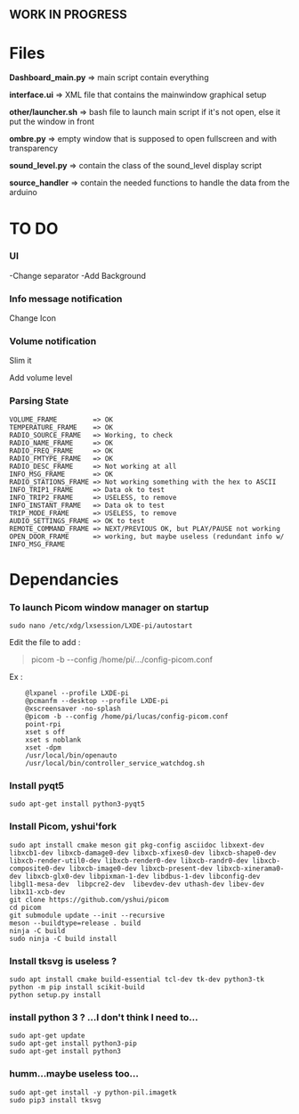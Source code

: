 ## WORK IN PROGRESS

# Files

**Dashboard_main.py**  => main script contain everything 

**interface.ui** => XML file that contains the mainwindow graphical setup

**other/launcher.sh** => bash file to launch main script if it's not open, else it put the window in front

**ombre.py** => empty window that is supposed to open fullscreen and with transparency

**sound_level.py** => contain the class of the sound_level display script

**source_handler** => contain the needed functions to handle the data from the arduino

# TO DO
### UI
-Change separator
-Add Background
### Info message notification
Change Icon
### Volume notification
Slim it

Add volume level
### Parsing State
```
VOLUME_FRAME         => OK
TEMPERATURE_FRAME    => OK
RADIO_SOURCE_FRAME   => Working, to check
RADIO_NAME_FRAME     => OK
RADIO_FREQ_FRAME     => OK
RADIO_FMTYPE_FRAME   => OK
RADIO_DESC_FRAME     => Not working at all
INFO_MSG_FRAME       => OK
RADIO_STATIONS_FRAME => Not working something with the hex to ASCII
INFO_TRIP1_FRAME     => Data ok to test
INFO_TRIP2_FRAME     => USELESS, to remove
INFO_INSTANT_FRAME   => Data ok to test
TRIP_MODE_FRAME      => USELESS, to remove
AUDIO_SETTINGS_FRAME => OK to test
REMOTE_COMMAND_FRAME => NEXT/PREVIOUS OK, but PLAY/PAUSE not working
OPEN_DOOR_FRAME      => working, but maybe useless (redundant info w/ INFO_MSG_FRAME

```
# Dependancies
### To launch Picom window manager on startup
```
sudo nano /etc/xdg/lxsession/LXDE-pi/autostart
```
Edit the file to add  :

> picom -b --config /home/pi/.../config-picom.conf

Ex :
```
    @lxpanel --profile LXDE-pi
    @pcmanfm --desktop --profile LXDE-pi
    @xscreensaver -no-splash
    @picom -b --config /home/pi/lucas/config-picom.conf
    point-rpi
    xset s off
    xset s noblank
    xset -dpm
    /usr/local/bin/openauto
    /usr/local/bin/controller_service_watchdog.sh
```
### Install pyqt5
```
sudo apt-get install python3-pyqt5
```

### Install Picom,  yshui'fork
```
sudo apt install cmake meson git pkg-config asciidoc libxext-dev libxcb1-dev libxcb-damage0-dev libxcb-xfixes0-dev libxcb-shape0-dev libxcb-render-util0-dev libxcb-render0-dev libxcb-randr0-dev libxcb-composite0-dev libxcb-image0-dev libxcb-present-dev libxcb-xinerama0-dev libxcb-glx0-dev libpixman-1-dev libdbus-1-dev libconfig-dev libgl1-mesa-dev  libpcre2-dev  libevdev-dev uthash-dev libev-dev libx11-xcb-dev
git clone https://github.com/yshui/picom
cd picom
git submodule update --init --recursive
meson --buildtype=release . build
ninja -C build
sudo ninja -C build install
```
### Install tksvg is useless ?
```
sudo apt install cmake build-essential tcl-dev tk-dev python3-tk
python -m pip install scikit-build
python setup.py install
```
### install python 3 ? ...I don't think I need to...
```
sudo apt-get update
sudo apt-get install python3-pip
sudo apt-get install python3
```
### humm...maybe useless too...
```
sudo apt-get install -y python-pil.imagetk
sudo pip3 install tksvg
```
